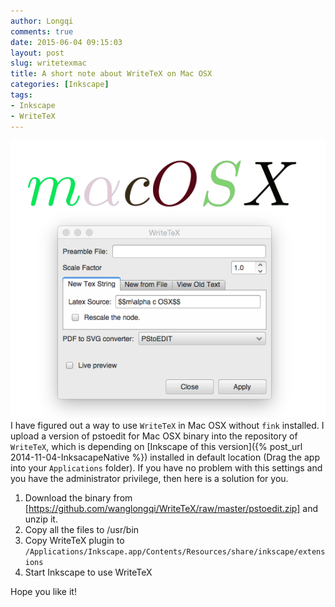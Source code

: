 ```yaml
---
author: Longqi
comments: true
date: 2015-06-04 09:15:03
layout: post
slug: writetexmac
title: A short note about WriteTeX on Mac OSX
categories: [Inkscape]
tags:
- Inkscape
- WriteTeX
---
```

![macwritetex](/public/images/macwritetex.png)
I have figured out a way to use `WriteTeX` in Mac OSX without `fink` installed. I upload a version of pstoedit for Mac OSX binary into the repository of `WriteTeX`, which is depending on [Inkscape of this version]({% post_url 2014-11-04-InksacapeNative %}) installed in default location (Drag the app into your `Applications` folder). If you have no problem with this settings and you have the administrator privilege, then here is a solution for you.

1. Download the binary from [https://github.com/wanglongqi/WriteTeX/raw/master/pstoedit.zip] and unzip it.
2. Copy all the files to /usr/bin
3. Copy WriteTeX plugin to `/Applications/Inkscape.app/Contents/Resources/share/inkscape/extensions`
4. Start Inkscape to use WriteTeX

Hope you like it!
